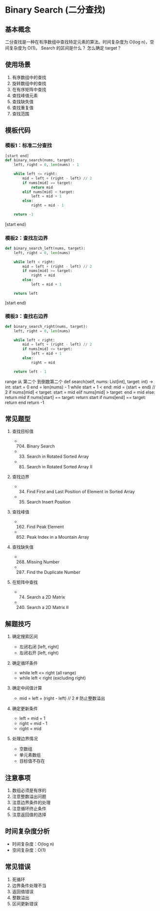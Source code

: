 # Binary Search (二分查找)

## 基本概念
二分查找是一种在有序数组中查找特定元素的算法。时间复杂度为 O(log n)，空间复杂度为 O(1)。
Search 的区间是什么？
怎么确定 target？

## 使用场景
1. 有序数组中的查找
2. 旋转数组中的查找
3. 在有序矩阵中查找
4. 查找峰值元素
5. 查找缺失值
6. 查找重复值
7. 查找范围

## 模板代码
### 模板1：标准二分查找
```python
[start end]
def binary_search(nums, target):
    left, right = 0, len(nums) - 1
    
    while left <= right:
        mid = left + (right - left) // 2
        if nums[mid] == target:
            return mid
        elif nums[mid] < target:
            left = mid + 1
        else:
            right = mid - 1
            
    return -1
```
[start end）
### 模板2：查找左边界
```python
def binary_search_left(nums, target):
    left, right = 0, len(nums)
    
    while left < right:
        mid = left + (right - left) // 2
        if nums[mid] >= target:
            right = mid
        else:
            left = mid + 1
            
    return left
```
[start end)
### 模板3：查找右边界
```python
def binary_search_right(nums, target):
    left, right = 0, len(nums)
    
    while left < right:
        mid = left + (right - left) // 2
        if nums[mid] <= target:
            left = mid + 1
        else:
            right = mid
            
    return left - 1
```
range 从 第二个 到倒数第二个
def search(self, nums: List[int], target: int) -> int:
    start = 0
    end = len(nums) - 1
    while start + 1 < end:
        mid = (start + end) // 2
    if nums[mid] < target:
        start = mid
    elif nums[mid] > target:
        end = mid
    else:
        return mid
    if nums[start] == target:
        return start
    if nums[end] == target:
        return end
    return -1


## 常见题型
1. 查找目标值
   - 704. Binary Search
   - 33. Search in Rotated Sorted Array
   - 81. Search in Rotated Sorted Array II

2. 查找边界
   - 34. Find First and Last Position of Element in Sorted Array
   - 35. Search Insert Position

3. 查找峰值
   - 162. Find Peak Element
   - 852. Peak Index in a Mountain Array

4. 查找缺失值
   - 268. Missing Number
   - 287. Find the Duplicate Number

5. 在矩阵中查找
   - 74. Search a 2D Matrix
   - 240. Search a 2D Matrix II

## 解题技巧
1. 确定搜索区间
   - 左闭右闭 [left, right]
   - 左闭右开 [left, right)

2. 确定循环条件
   - while left <= right (all range)
   - while left < right  (excluding right)

3. 确定中间值计算
   - mid = left + (right - left) // 2  # 防止整数溢出

4. 确定更新条件
   - left = mid + 1
   - right = mid - 1
   - right = mid

5. 处理边界情况
   - 空数组
   - 单元素数组
   - 目标值不存在

## 注意事项
1. 数组必须是有序的
2. 注意整数溢出问题
3. 注意边界条件的处理
4. 注意循环终止条件
5. 注意返回值的选择

## 时间复杂度分析
- 时间复杂度：O(log n)
- 空间复杂度：O(1)

## 常见错误
1. 死循环
2. 边界条件处理不当
3. 返回值错误
4. 整数溢出
5. 区间更新错误


